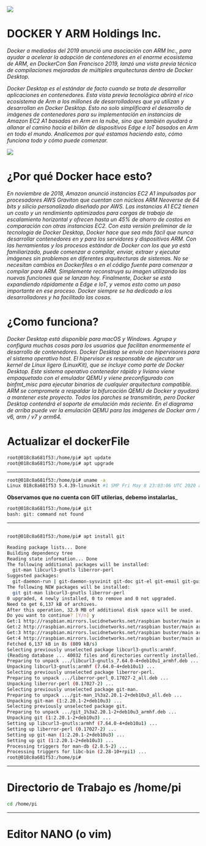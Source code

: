 ![](https://miro.medium.com/max/700/0*v5XDnFGcanCw_7vk.jpg)

# DOCKER Y ARM Holdings Inc.

_Docker a mediados del 2019 anunció una asociación con ARM Inc., para ayudar a acelerar la adopción de contenedores en el enorme ecosistema de ARM, en DockerCon San Francisco 2019, lanzó una vista previa técnica de compilaciones mejoradas de múltiples arquitecturas dentro de Docker Desktop._

_Docker Desktop es el estándar de facto cuando se trata de desarrollar aplicaciones en contenedores. Esta vista previa tecnológica abrirá el rico ecosistema de Arm a los millones de desarrolladores que ya utilizan y desarrollan en Docker Desktop. Esto no solo simplificará el desarrollo de imágenes de contenedores para su implementación en instancias de Amazon EC2 A1 basadas en Arm en la nube, sino que también ayudará a allanar el camino hacia el billón de dispositivos Edge e IoT basados ​​en Arm en todo el mundo. Analicemos por qué estamos haciendo esto, cómo funciona todo y cómo puede comenzar._

![](https://i1.wp.com/www.docker.com/blog/wp-content/uploads/engineering/2019/04/Screen-Shot-2019-04-26-at-7.25.34-PM.png)

# ¿Por qué Docker hace esto?
_En noviembre de 2018, Amazon anunció instancias EC2 A1 impulsadas por procesadores AWS Graviton que cuentan con núcleos ARM Neoverse de 64 bits y silicio personalizado diseñado por AWS. Las instancias A1 EC2 tienen un costo y un rendimiento optimizados para cargas de trabajo de escalamiento horizontal y ofrecen hasta un 45% de ahorro de costos en comparación con otras instancias EC2. Con esta versión preliminar de la tecnología de Docker Desktop, Docker hace que sea más fácil que nunca desarrollar contenedores en y para los servidores y dispositivos ARM. Con las herramientas y los procesos estándar de Docker con los que ya está familiarizado, puede comenzar a compilar, enviar, extraer y ejecutar imágenes sin problemas en diferentes arquitecturas de sistemas. No se necesitan cambios en Dockerfiles o en el código fuente para comenzar a compilar para ARM. Simplemente reconstruya su imagen utilizando las nuevas funciones que se lanzan hoy. Finalmente, Docker se está expandiendo rápidamente a Edge e IoT, y vemos esto como un paso importante en ese proceso. Docker siempre se ha dedicado a los desarrolladores y ha facilitado las cosas._

# ¿Como funciona?
_Docker Desktop está disponible para macOS y Windows. Agrupa y configura muchas cosas para los usuarios que facilitan enormemente el desarrollo de contenedores. Docker Desktop se envía con hipervisores para el sistema operativo host. El hipervisor es responsable de ejecutar un kernel de Linux ligero (LinuxKit), que se incluye como parte de Docker Desktop. Este sistema operativo contenedor rápido y liviano viene empaquetado con el emulador QEMU y viene preconfigurado con binfmt_misc para ejecutar binarios de cualquier arquitectura compatible. ARM se compromete a respaldar la bifurcación QEMU de Docker y ayudará a mantener este proyecto. Todos los parches se transmitirán, pero Docker Desktop contendrá el soporte de emulación más reciente. En el diagrama de arriba puede ver la emulación QEMU para las imágenes de Docker arm / v6, arm / v7 y arm64._





# Actualizar el dockerFile

```bash
root@018c8a681f53:/home/pi# apt update
root@018c8a681f53:/home/pi# apt upgrade
```
-------


```bash
root@018c8a681f53:/home/pi# uname -a
Linux 018c8a681f53 5.4.39-linuxkit #1 SMP Fri May 8 23:03:06 UTC 2020 armv7l GNU/Linux
```
__Observamos que no cuenta con GIT utilerias, debemo instalarlas___
```bash
root@018c8a681f53:/home/pi# git
bash: git: command not found
```
----
```bash

root@018c8a681f53:/home/pi# apt install git

Reading package lists... Done
Building dependency tree       
Reading state information... Done
The following additional packages will be installed:
  git-man libcurl3-gnutls liberror-perl
Suggested packages:
  git-daemon-run | git-daemon-sysvinit git-doc git-el git-email git-gui gitk gitweb git-cvs git-mediawiki git-svn
The following NEW packages will be installed:
  git git-man libcurl3-gnutls liberror-perl
0 upgraded, 4 newly installed, 0 to remove and 0 not upgraded.
Need to get 6,137 kB of archives.
After this operation, 32.9 MB of additional disk space will be used.
Do you want to continue? [Y/n] y
Get:1 http://raspbian.mirrors.lucidnetworks.net/raspbian buster/main armhf libcurl3-gnutls armhf 7.64.0-4+deb10u1 [292 kB]
Get:2 http://raspbian.mirrors.lucidnetworks.net/raspbian buster/main armhf liberror-perl all 0.17027-2 [30.9 kB]
Get:3 http://raspbian.mirrors.lucidnetworks.net/raspbian buster/main armhf git-man all 1:2.20.1-2+deb10u3 [1,620 kB]
Get:4 http://raspbian.mirrors.lucidnetworks.net/raspbian buster/main armhf git armhf 1:2.20.1-2+deb10u3 [4,194 kB]
Fetched 6,137 kB in 8s (809 kB/s)                                                                                    
Selecting previously unselected package libcurl3-gnutls:armhf.
(Reading database ... 40032 files and directories currently installed.)
Preparing to unpack .../libcurl3-gnutls_7.64.0-4+deb10u1_armhf.deb ...
Unpacking libcurl3-gnutls:armhf (7.64.0-4+deb10u1) ...
Selecting previously unselected package liberror-perl.
Preparing to unpack .../liberror-perl_0.17027-2_all.deb ...
Unpacking liberror-perl (0.17027-2) ...
Selecting previously unselected package git-man.
Preparing to unpack .../git-man_1%3a2.20.1-2+deb10u3_all.deb ...
Unpacking git-man (1:2.20.1-2+deb10u3) ...
Selecting previously unselected package git.
Preparing to unpack .../git_1%3a2.20.1-2+deb10u3_armhf.deb ...
Unpacking git (1:2.20.1-2+deb10u3) ...
Setting up libcurl3-gnutls:armhf (7.64.0-4+deb10u1) ...
Setting up liberror-perl (0.17027-2) ...
Setting up git-man (1:2.20.1-2+deb10u3) ...
Setting up git (1:2.20.1-2+deb10u3) ...
Processing triggers for man-db (2.8.5-2) ...
Processing triggers for libc-bin (2.28-10+rpi1) ...
root@018c8a681f53:/home/pi# 

```

----
# Directorio de Trabajo es /home/pi
```bash
cd /home/pi
```

----
# Editor NANO (o vim)

